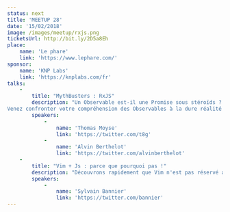 ```yaml
---
status: next
title: 'MEETUP 28'
date: '15/02/2018'
image: /images/meetup/rxjs.png
ticketsUrl: http://bit.ly/2D5a8Eh
place:
    name: 'Le phare'
    link: 'https://www.lephare.com/'
sponsor:
    name: 'KNP Labs'
    link: 'https://knplabs.com/fr'
talks:
    -
        title: "MythBusters : RxJS"
        description: "Un Observable est-il une Promise sous stéroïds ? Est-ce que 2 Observables valent mieux que 1 Subject ? Le camembert est-il un Observer asynchrone ?
Venez confronter votre compréhension des Observables à la dure réalité du banc d'essai."
        speakers:
            -
                name: 'Thomas Moyse'
                link: 'https://twitter.com/t8g'
            -
                name: 'Alvin Berthelot'
                link: 'https://twitter.com/alvinberthelot'
    -
        title: "Vim + Js : parce que pourquoi pas !"
        description: "Découvrons rapidement que Vim n'est pas réservé aux ops et est un choix raisonnable aussi pour le JS."
        speakers:
            -
                name: 'Sylvain Bannier'
                link: 'https://twitter.com/bannier'
---
```

